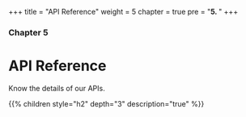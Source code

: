 +++
title = "API Reference"
weight = 5
chapter = true
pre = "<b>5. </b>"
+++

### Chapter 5

# API Reference

Know the details of our APIs.

{{% children style="h2" depth="3" description="true" %}}